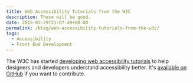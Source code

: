 ```yaml
---
title: Web Accessibility Tutorials from the W3C
description: These will be good.
date: 2015-03-29T21:07:49+00:00
permalink: /blog/web-accessibility-tutorials-from-the-w3c/
tags:
  - Accessibility
  - Front End Development
---
```


The W3C has started [developing web accessibility tutorials](http://www.w3.org/WAI/tutorials/) to help designers and developers understand accessibility better. It's [available on GitHub](https://github.com/w3c/wai-tutorials) if you want to contribute.
